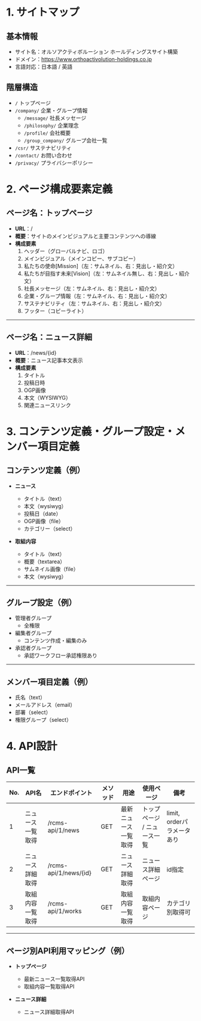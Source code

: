 # 1. サイトマップ

## 基本情報
- サイト名：オルソアクティボルーション ホールディングスサイト構築
- ドメイン：https://www.orthoactivolution-holdings.co.jp
- 言語対応：日本語 / 英語

## 階層構造
- `/` トップページ  
- `/company/` 企業・グループ情報  
  - `/message/` 社長メッセージ  
  - `/philosophy/` 企業理念
  - `/profile/` 会社概要
  - `/group_company/` グループ会社一覧
- `/csr/` サステナビリティ  
- `/contact/` お問い合わせ  
- `/privacy/` プライバシーポリシー  

# 2. ページ構成要素定義

## ページ名：トップページ
- **URL**：/
- **概要**：サイトのメインビジュアルと主要コンテンツへの導線
- **構成要素**
  1. ヘッダー（グローバルナビ、ロゴ）
  2. メインビジュアル（メインコピー、サブコピー）
  3. 私たちの使命[Mission]（左：サムネイル、右：見出し・紹介文）
  5. 私たちが目指す未来[Vision]（左：サムネイル無し、右：見出し・紹介文）
  6. 社長メッセージ（左：サムネイル、右：見出し・紹介文）
  7. 企業・グループ情報（左：サムネイル、右：見出し・紹介文）
  8. サステナビリティ（左：サムネイル、右：見出し・紹介文）
  9. フッター（コピーライト）

---

## ページ名：ニュース詳細
- **URL**：/news/{id}
- **概要**：ニュース記事本文表示
- **構成要素**
  1. タイトル
  2. 投稿日時
  3. OGP画像
  4. 本文（WYSIWYG）
  5. 関連ニュースリンク

# 3. コンテンツ定義・グループ設定・メンバー項目定義

## コンテンツ定義（例）
- **ニュース**
  - タイトル（text）
  - 本文（wysiwyg）
  - 投稿日（date）
  - OGP画像（file）
  - カテゴリー（select）

- **取組内容**
  - タイトル（text）
  - 概要（textarea）
  - サムネイル画像（file）
  - 本文（wysiwyg）

---

## グループ設定（例）
- 管理者グループ
  - 全権限
- 編集者グループ
  - コンテンツ作成・編集のみ
- 承認者グループ
  - 承認ワークフロー承認権限あり

---

## メンバー項目定義（例）
- 氏名（text）
- メールアドレス（email）
- 部署（select）
- 権限グループ（select）

# 4. API設計

## API一覧
| No. | API名 | エンドポイント | メソッド | 用途 | 使用ページ | 備考 |
| --- | ------ | -------------- | -------- | ---- | ---------- | ---- |
| 1 | ニュース一覧取得 | /rcms-api/1/news | GET | 最新ニュース一覧取得 | トップページ / ニュース一覧 | limit, orderパラメータあり |
| 2 | ニュース詳細取得 | /rcms-api/1/news/{id} | GET | ニュース詳細取得 | ニュース詳細ページ | id指定 |
| 3 | 取組内容一覧取得 | /rcms-api/1/works | GET | 取組内容一覧取得 | 取組内容ページ | カテゴリ別取得可 |

---

## ページ別API利用マッピング（例）
- **トップページ**
  - 最新ニュース一覧取得API
  - 取組内容一覧取得API

- **ニュース詳細**
  - ニュース詳細取得API
